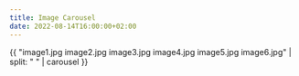 ```yaml
---
title: Image Carousel
date: 2022-08-14T16:00:00+02:00
---
```


<div style="width: 500px; height: 300px; max-width: 100%">
{{ "image1.jpg image2.jpg image3.jpg image4.jpg image5.jpg image6.jpg" | split: " " | carousel }}
</div>
